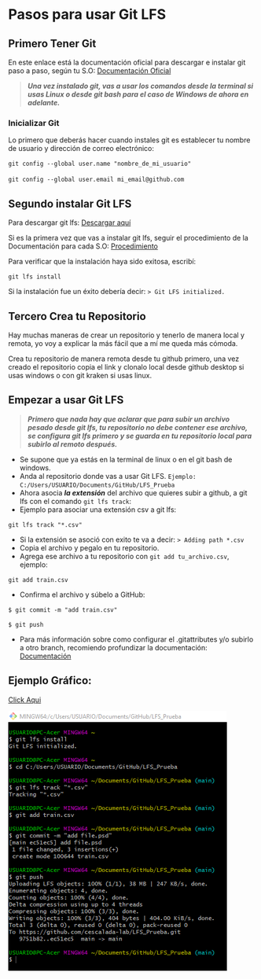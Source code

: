 # Pasos para usar Git LFS

## Primero Tener Git
En este enlace está la documentación oficial para descargar e instalar git paso a paso, según tu S.O:
[Documentación Oficial](http://git-scm.com/book/es/v2/Inicio---Sobre-el-Control-de-Versiones-Instalaci%C3%B3n-de-Git)

> **_Una vez instalado git, vas a usar los comandos desde la terminal si usas Linux o desde git bash para el caso de Windows de ahora en adelante._**

### Inicializar Git
Lo primero que deberás hacer cuando instales git es establecer tu nombre de usuario y dirección de correo electrónico:
```
git config --global user.name "nombre_de_mi_usuario"
  
git config --global user.email mi_email@github.com
```
## Segundo instalar Git LFS
Para descargar git lfs: [Descargar aquí](https://git-lfs.github.com/)

Si es la primera vez que vas a instalar git lfs, seguir el procedimiento de la Documentación para cada S.O:
[Procedimiento](https://docs.github.com/es/github/managing-large-files/versioning-large-files/installing-git-large-file-storage)

Para verificar que la instalación haya sido exitosa, escribí:
```
git lfs install
```
Si la instalación fue un éxito debería decir: `> Git LFS initialized. `

## Tercero Crea tu Repositorio
Hay muchas maneras de crear un repositorio y tenerlo de manera local y remota, yo voy a explicar la más fácil que a mí me queda más cómoda.

Crea tu repositorio de manera remota desde tu github primero, una vez creado el repositorio copia el link y clonalo local desde github desktop si usas windows o con git kraken si usas linux.

## Empezar a usar Git LFS
> **_Primero que nada hay que aclarar que para subir un archivo pesado desde git lfs, tu repositorio no debe contener ese archivo, se configura git lfs primero y se guarda en tu repositorio local para subirlo al remoto después._**

* Se supone que ya estás en la terminal de linux o en el git bash de windows.
* Anda al repositorio donde vas a usar Git LFS. ``Ejemplo: C:/Users/USUARIO/Documents/GitHub/LFS_Prueba``
* Ahora asocia **_la extensión_** del archivo que quieres subir a github, a git lfs con el comando `git lfs track`:
* Ejemplo para asociar una extensión csv a git lfs:
```
git lfs track "*.csv"
```
* Si la extensión se asoció con exito te va a decir: ``> Adding path *.csv``
* Copia el archivo y pegalo en tu repositorio.
* Agrega ese archivo a tu repositorio con ``git add tu_archivo.csv``, ejemplo:
```
git add train.csv
```
* Confirma el archivo y súbelo a GitHub:
````
$ git commit -m "add train.csv"
````
````
$ git push
````
* Para más información sobre como configurar el .gitattributes y/o subirlo a otro branch, recomiendo profundizar la documentación:
[Documentación](https://docs.github.com/es/github/managing-large-files/versioning-large-files/configuring-git-large-file-storage)

## Ejemplo Gráfico:

[Click Aqui](https://github.com/cescalada-lab/LFS_Prueba/edit/main/Screenshot.png)


![Screenshot.png](Screenshot.png)

